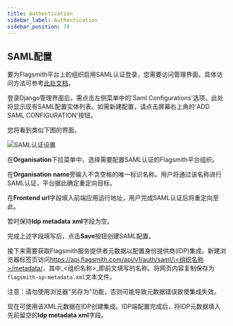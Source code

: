 ```yaml
---
title: Authentication
sidebar_label: Authentication
sidebar_position: 78
---
```


## SAML配置

要为Flagsmith平台上的组织启用SAML认证登录，您需要访问管理界面。具体访问方法可参考[此处文档](https://docs.flagsmith.com/deployment/configuration/django-admin)。

登录Django管理界面后，需点击左侧菜单中的'Saml Configurations'选项。此处将显示现有SAML配置实体列表。如需新建配置，请点击屏幕右上角的'ADD SAML CONFIGURATION'按钮。

您将看到类似下图的界面。

![SAML认证设置](/img/saml-auth-setup.png)

在**Organisation**下拉菜单中，选择需要配置SAML认证的Flagsmith平台组织。

在**Organisation name**旁输入不含空格的唯一标识名称。用户将通过该名称进行SAML认证，平台据此确定重定向目标。

在**Frontend url**字段填入前端应用运行地址，用户完成SAML认证后将重定向至此。

暂时保持**Idp metadata xml**字段为空。

完成上述字段填写后，点击**Save**按钮创建SAML配置。

接下来需要获取Flagsmith服务提供者元数据以配置身份提供商(IDP)集成。新建浏览器标签页访问[https://api.flagsmith.com/api/v1/auth/saml/\<组织名称\>/metadata/](https://api.flagsmith.com/api/v1/auth/saml/\<组织名称\>/metadata/)，其中_\<组织名称\>_即前文填写的名称。将网页内容复制保存为`flagsmith-sp-metadata.xml`文本文件。

注意：请勿使用浏览器"另存为"功能，否则可能导致元数据错误致使集成失效。

现在可使用该XML元数据在IDP创建集成。IDP端配置完成后，将IDP元数据填入先前留空的**Idp metadata xml**字段。